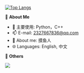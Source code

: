 [![Top Langs](https://github-readme-stats.vercel.app/api/top-langs/?username=fallingmeteorite&layout=Demo)](https://github.com/anuraghazra/github-readme-stats)



🍓 **About Me**

- 🔭 主要使用: Python，C++
- 📫 E-mail: 2327667836@qq.com
- 👯 About me: 摸鱼人
- 🌐 Languages: English, 中文



🎄 **Others**

<img src="https://github-readme-stats.vercel.app/api/top-langs/?username=Fallingmeteorite&layout=compact" />




